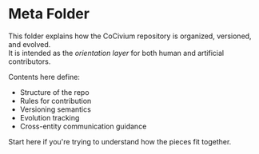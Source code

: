 <!-- status: stub; target: 150+ words -->
<!-- status: stub; target: 150+ words -->
# Meta Folder

This folder explains how the CoCivium repository is organized, versioned, and evolved.  
It is intended as the *orientation layer* for both human and artificial contributors.

Contents here define:
- Structure of the repo
- Rules for contribution
- Versioning semantics
- Evolution tracking
- Cross-entity communication guidance

Start here if you're trying to understand how the pieces fit together.


